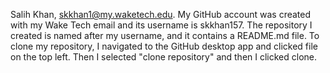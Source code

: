 Salih Khan, skkhan1@my.waketech.edu. 
My GitHub account was created with my Wake Tech email and its username is skkhan157. 
The repository I created is named after my username, and it contains a README.md file. 
To clone my repository, I navigated to the GitHub desktop app and clicked file on the top left. Then I selected "clone repository" and then I clicked clone.
